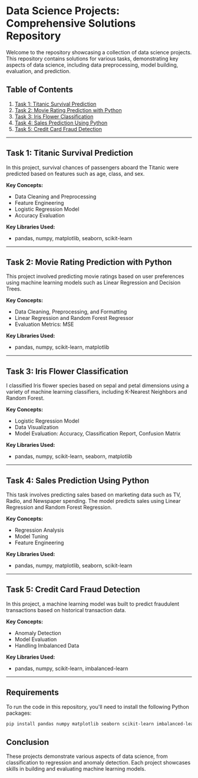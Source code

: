 # Data Science Projects: Comprehensive Solutions Repository

Welcome to the repository showcasing a collection of data science projects. This repository contains solutions for various tasks, demonstrating key aspects of data science, including data preprocessing, model building, evaluation, and prediction.

## Table of Contents
1. [Task 1: Titanic Survival Prediction](#task-1-titanic-survival-prediction)
2. [Task 2: Movie Rating Prediction with Python](#task-2-movie-rating-prediction-with-python)
3. [Task 3: Iris Flower Classification](#task-3-iris-flower-classification)
4. [Task 4: Sales Prediction Using Python](#task-4-sales-prediction-using-python)
5. [Task 5: Credit Card Fraud Detection](#task-5-credit-card-fraud-detection)

---

## Task 1: Titanic Survival Prediction

In this project, survival chances of passengers aboard the Titanic were predicted based on features such as age, class, and sex.

**Key Concepts:**
- Data Cleaning and Preprocessing
- Feature Engineering
- Logistic Regression Model
- Accuracy Evaluation

**Key Libraries Used:**
- pandas, numpy, matplotlib, seaborn, scikit-learn

---

## Task 2: Movie Rating Prediction with Python

This project involved predicting movie ratings based on user preferences using machine learning models such as Linear Regression and Decision Trees.

**Key Concepts:**
- Data Cleaning, Preprocessing, and Formatting
- Linear Regression and Random Forest Regressor
- Evaluation Metrics: MSE

**Key Libraries Used:**
- pandas, numpy, scikit-learn, matplotlib

---

## Task 3: Iris Flower Classification

I classified Iris flower species based on sepal and petal dimensions using a variety of machine learning classifiers, including K-Nearest Neighbors and Random Forest.

**Key Concepts:**
- Logistic Regression Model
- Data Visualization
- Model Evaluation: Accuracy, Classification Report, Confusion Matrix

**Key Libraries Used:**
- pandas, numpy, scikit-learn, seaborn, matplotlib

---

## Task 4: Sales Prediction Using Python

This task involves predicting sales based on marketing data such as TV, Radio, and Newspaper spending. The model predicts sales using Linear Regression and Random Forest Regression.

**Key Concepts:**
- Regression Analysis
- Model Tuning
- Feature Engineering

**Key Libraries Used:**
- pandas, numpy, matplotlib, seaborn, scikit-learn

---

## Task 5: Credit Card Fraud Detection

In this project, a machine learning model was built to predict fraudulent transactions based on historical transaction data.

**Key Concepts:**
- Anomaly Detection
- Model Evaluation
- Handling Imbalanced Data

**Key Libraries Used:**
- pandas, numpy, scikit-learn, imbalanced-learn

---

## Requirements

To run the code in this repository, you'll need to install the following Python packages:

```bash
pip install pandas numpy matplotlib seaborn scikit-learn imbalanced-learn
```
## Conclusion

These projects demonstrate various aspects of data science, from classification to regression and anomaly detection. Each project showcases skills in building and evaluating machine learning models.
